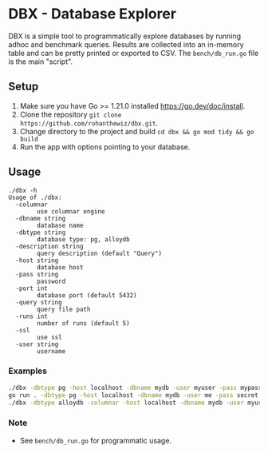 # DBX - Database Explorer

DBX is a simple tool to programmatically explore databases by running adhoc and benchmark queries.
Results are collected into an in-memory table and can be pretty printed or exported to CSV.
The `bench/db_run.go` file is the main "script".

## Setup
1. Make sure you have Go >= 1.21.0 installed https://go.dev/doc/install. 
2. Clone the repository `git clone https://github.com/rohanthewiz/dbx.git`.
3. Change directory to the project and build `cd dbx && go mod tidy && go build`
4. Run the app with options pointing to your database.

## Usage

```text
./dbx -h
Usage of ./dbx:
  -columnar
        use columnar engine
  -dbname string
        database name
  -dbtype string
        database type: pg, alloydb
  -description string
        query description (default "Query")
  -host string
        database host
  -pass string
        password
  -port int
        database port (default 5432)
  -query string
        query file path
  -runs int
        number of runs (default 5)
  -ssl
        use ssl
  -user string
        username
```

### Examples

```bash
./dbx -dbtype pg -host localhost -dbname mydb -user myuser -pass mypass -query="sample_query.sql"
go run . -dbtype pg -host localhost -dbname mydb -user me -pass secret -ssl -query="sample_query.sql" -runs 3
./dbx -dbtype alloydb -columnar -host localhost -dbname mydb -user myuser -pass mypass -port 5434 -ssl -query="sample_query.sql" -runs 5
```

###  Note
* See `bench/db_run.go` for programmatic usage.

